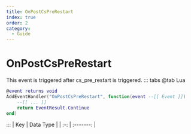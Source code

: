```yaml
---
title: OnPostCsPreRestart
index: true
order: 2
category:
  - Guide
---
```


# OnPostCsPreRestart
This event is triggered after cs_pre_restart is triggered.
::: tabs
@tab Lua
```lua
@event returns void
AddEventHandler("OnPostCsPreRestart", function(event --[[ Event ]])
    --[[ ... ]]
    return EventResult.Continue
end)
```

:::
| Key | Data Type |
| :-: | :-------: |